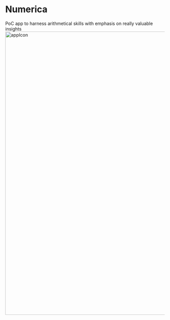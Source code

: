 # Numerica
PoC app to harness arithmetical skills with emphasis on really valuable insights
<img width="891" alt="appIcon" src="https://github.com/user-attachments/assets/35b5b7a3-faed-4488-b058-11c6be135805">
